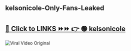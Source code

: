 
 ## kelsonicole-Only-Fans-Leaked

# <h2><a href="https://clipsfans.com/kelsonicole&ref=git">🔗 Click to LINKS ⏩⏩ 👉 🟢 kelsonicole </a></h2>

<a href="https://clipsfans.com/kelsonicole&ref=git" rel="nofollow" data-target="animated-image.originalLink"><img src="https://i.ibb.co.com/xMMVF88/686577567.gif" alt="Viral Video Original" style="max-width: 100%; display: inline-block;" data-target="animated-image.originalImage"></a>
